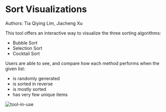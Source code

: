 # Sort Visualizations
Authors: Tia Qiying Lim, Jiacheng Xu

This tool offers an interactive way to visualize the three sorting algorithms:
   - Bubble Sort
   - Selection Sort
   - Cocktail Sort

Users are able to see, and compare how each method performs when the given list:
- is randomly generated
- is sorted in reverse
- is mostly sorted
- has very few unique items
    
![tool-in-use](https://gph.is/2QOKndy)
